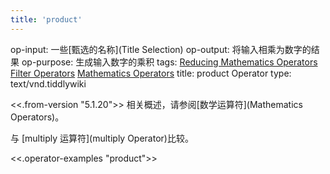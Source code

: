```yaml
---
title: 'product'
---
```


op-input: 一些[甄选的名称](Title Selection)
op-output: 将输入相乘为数字的结果
op-purpose: 生成输入数字的乘积
tags: [Reducing Mathematics Operators](#Reducing%20Mathematics%20Operators) [Filter Operators](#Filter%20Operators) [Mathematics Operators](#Mathematics%20Operators)
title: product Operator
type: text/vnd.tiddlywiki

<<.from-version "5.1.20">> 相关概述，请参阅[数学运算符](Mathematics Operators)。

与 [multiply 运算符](multiply Operator)比较。

<<.operator-examples "product">>
